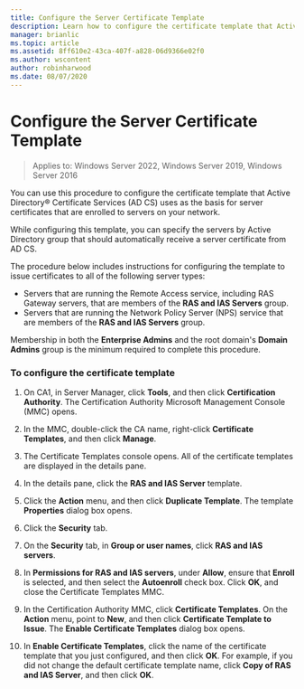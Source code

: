 ```yaml
---
title: Configure the Server Certificate Template
description: Learn how to configure the certificate template that Active Directory Certificate Services uses as the basis for server certificates that are enrolled to servers on your network.
manager: brianlic
ms.topic: article
ms.assetid: 8ff610e2-43ca-407f-a828-06d9366e02f0
ms.author: wscontent
author: robinharwood
ms.date: 08/07/2020
---
```

# Configure the Server Certificate Template

>Applies to: Windows Server 2022, Windows Server 2019, Windows Server 2016

You can use this procedure to configure the certificate template that Active Directory&reg; Certificate Services (AD CS) uses as the basis for server certificates that are enrolled to servers on your network.

While configuring this template, you can specify the servers by Active Directory group that should automatically receive a server certificate from AD CS.

The procedure below includes instructions for configuring the template to issue certificates to all of the following server types:

- Servers that are running the Remote Access service, including RAS Gateway servers, that are members of the **RAS and IAS Servers** group.
- Servers that are running the Network Policy Server (NPS) service that are members of the **RAS and IAS Servers** group.

Membership in both the **Enterprise Admins** and the root domain's **Domain Admins** group is the minimum required to complete this procedure.

### To configure the certificate template

1.  On CA1, in Server Manager, click **Tools**, and then click **Certification Authority**. The Certification Authority Microsoft Management Console (MMC) opens.

2.  In the MMC, double-click the CA name, right-click **Certificate Templates**, and then click **Manage**.

3.  The Certificate Templates console opens. All of the certificate templates are displayed in the details pane.

4.  In the details pane, click the **RAS and IAS Server** template.

5.  Click the **Action** menu, and then click **Duplicate Template**. The template **Properties** dialog box opens.

6.  Click the **Security** tab.

7.  On the **Security** tab, in **Group or user names**, click **RAS and IAS servers**.

8.  In **Permissions for RAS and IAS servers**, under **Allow**, ensure that **Enroll** is selected, and then select the **Autoenroll** check box. Click **OK**, and close the Certificate Templates MMC.

9.  In the Certification Authority MMC, click **Certificate Templates**. On the **Action** menu, point to **New**, and then click **Certificate Template to Issue**. The **Enable Certificate Templates** dialog box opens.

10. In **Enable Certificate Templates**, click the name of the certificate template that you just configured, and then click **OK**. For example, if you did not change the default certificate template name, click **Copy of RAS and IAS Server**, and then click **OK**.



